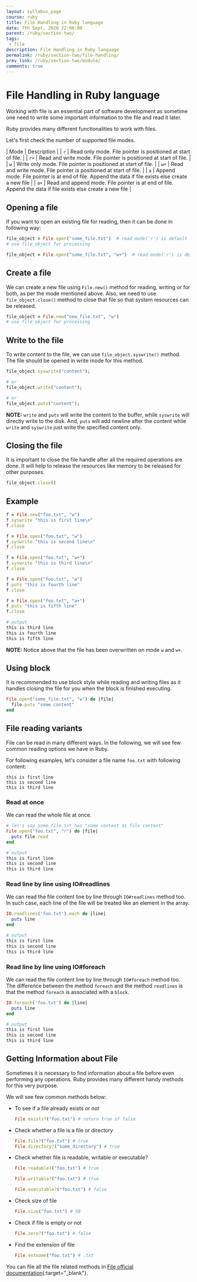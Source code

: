 ```yaml
---
layout: syllabus_page
course: ruby
title: File Handling in Ruby language
date: 7th Sept, 2020 22:00:00
parent: /ruby/section-two/
tags:
 - file
description: File Handling in Ruby language
permalink: /ruby/section-two/file-handling/
prev_link: /ruby/section-two/module/
comments: true
---
```


# File Handling in Ruby language

Working with file is an essential part of software development as sometime one need to write some important information to the file and read it later.

Ruby provides many different functionalities to work with files.

Let's first check the number of supported file modes.

| Mode | Description |
| `r` | Read only mode. File pointer is positioned at start of file. |
| `r+` | Read and write mode. File pointer is positioned at start of file. |
| `w` | Write only mode. File pointer is positioned at start of file. |
| `w+` | Read and write mode. File pointer is positioned at start of file. |
| `a` | Append mode. File pointer is at end of file. Append the data if file exists else create a new file |
| `a+` | Read and append mode. File pointer is at end of file. Append the data if file exists else create a new file |

## Opening a file

If you want to open an existing file for reading, then it can be done in following way:

```ruby
file_object = File.open("some_file.txt")  # read mode('r') is default
# use file_object for processing

file_object = File.open("some_file.txt", "w+")  # read mode('r') is default
```

## Create a file

We can create a new file using `File.new()` method for reading, writing or for both, as per the mode mentioned above.
Also, we need to use `file_object.close()` method to close that file so that system resources can be released.

```ruby
file_object = File.new("new_file.txt", "w")
# use file_object for processing
```

## Write to the file

To write content to the file, we can use `file_object.syswrite()` method. The file should be opened in write mode for this method.

```ruby
file_object.syswrite("content");

# or
file_object.write("content");

# or
file_object.puts("content");
```

__NOTE:__ `write` and `puts` will write the content to the buffer, while `syswrite` will directly write to the disk. And, `puts` will add newline after the content while `write` and `syswrite` just write the specified content only.

## Closing the file

It is important to close the file handle after all the required operations are done. It will help to release the resources like memory to be released for other purposes.

```ruby
file_object.close()
```

## Example

```ruby
f = File.new("foo.txt", "w")
f.syswrite "this is first line\n"
f.close

f = File.open("foo.txt", "w")
f.syswrite "this is second line\n"
f.close

f = File.open("foo.txt", "w+")
f.syswrite "this is third line\n"
f.close

f = File.open("foo.txt", "a")
f.puts "this is fourth line"
f.close

f = File.open("foo.txt", "a+")
f.puts "this is fifth line"
f.close

# output
this is third line
this is fourth line
this is fifth line
```

__NOTE:__ Notice above that the file has been overwritten on mode `w` and `w+`.

## Using block

It is recommended to use block style while reading and writing files as it handles closing the file for you when the block is finished executing.

```ruby
File.open("some_file.txt", "w") do |file|
  file.puts "some content"
end
```

## File reading variants

File can be read in many different ways. In the following, we will see few common reading options we have in Ruby.

For following examples, let's consider a file name `foo.txt` with following content:

```text
this is first line
this is second line
this is third line
```

### Read at once

We can read the whole file at once.

```ruby
# let's say some_file.txt has "some content as file content"
File.open("foo.txt", "r") do |file|
  puts file.read
end

# output
this is first line
this is second line
this is third line
```

### Read line by line using IO#readlines

We can read the file content line by line through `IO#readlines` method too. In such case, each line of the file will be treated like an element in the array.

```ruby
IO.readlines('foo.txt').each do |line|
  puts line
end

# output
this is first line
this is second line
this is third line
```

### Read line by line using IO#foreach

We can read the file content line by line through `IO#foreach` method too. The difference between the method `foreach` and the method `readlines` is that the method `foreach` is associated with a `block`.

```ruby
IO.foreach('foo.txt') do |line|
  puts line
end

# output
this is first line
this is second line
this is third line
```

## Getting Information about File

Sometimes it is necessary to find information about a file before even performing any operations.
Ruby provides many different handy methods for this very purpose.

We will see few common methods below:

- To see if a file already exists or not

  ```ruby
  File.exists?("foo.txt") # return true of false
  ```

- Check whether a file is a file or directory

  ```ruby
  File.file?("foo.txt") # true
  File.directory?("some_directory") # true
  ```

- Check whether file is readable, writable or executable?

  ```ruby
  File.readable?("foo.txt") # true

  File.writable?("foo.txt") # true

  File.executable?("foo.txt") # false
  ```

- Check size of file

  ```ruby
  File.size("foo.txt") # 58
  ```

- Check if file is empty or not

  ```ruby
  File.zero?("foo.txt") # false
  ```

- Find the extension of file

  ```ruby
  File.extname("foo.txt") # .txt
  ```

You can file all the file related methods in [File official documentation](https://ruby-doc.org/core-2.7.1/File.html){:target="_blank"}.
